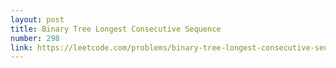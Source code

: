 ```yaml
---
layout: post
title: Binary Tree Longest Consecutive Sequence
number: 298
link: https://leetcode.com/problems/binary-tree-longest-consecutive-sequence
---
```

